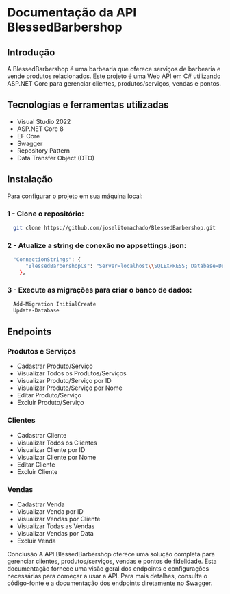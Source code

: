 # Documentação da API BlessedBarbershop

## Introdução
A BlessedBarbershop é uma barbearia que oferece serviços de barbearia e vende produtos relacionados. Este projeto é uma Web API em C# utilizando ASP.NET Core para gerenciar clientes, produtos/serviços, vendas e pontos.

## Tecnologias e ferramentas utilizadas
- Visual Studio 2022
- ASP.NET Core 8
- EF Core
- Swagger
- Repository Pattern
- Data Transfer Object (DTO)

## Instalação
Para configurar o projeto em sua máquina local:

### 1 - Clone o repositório:
```bash
  git clone https://github.com/joselitomachado/BlessedBarbershop.git
```

### 2 - Atualize a string de conexão no appsettings.json:
```bash
  "ConnectionStrings": {
      "BlessedBarbershopCs": "Server=localhost\\SQLEXPRESS; Database=DBBarbershop; Integrated Security=True; TrustServerCertificate=True"
    },
```

### 3 - Execute as migrações para criar o banco de dados:
```bash
  Add-Migration InitialCreate
  Update-Database
```

## Endpoints
### Produtos e Serviços
- Cadastrar Produto/Serviço
- Visualizar Todos os Produtos/Serviços
- Visualizar Produto/Serviço por ID
- Visualizar Produto/Serviço por Nome
- Editar Produto/Serviço
- Excluir Produto/Serviço

### Clientes
- Cadastrar Cliente
- Visualizar Todos os Clientes
- Visualizar Cliente por ID
- Visualizar Cliente por Nome
- Editar Cliente
- Excluir Cliente

### Vendas
- Cadastrar Venda
- Visualizar Venda por ID
- Visualizar Vendas por Cliente
- Visualizar Todas as Vendas
- Visualizar Vendas por Data
- Excluir Venda

Conclusão
A API BlessedBarbershop oferece uma solução completa para gerenciar clientes, produtos/serviços, vendas e pontos de fidelidade. Esta documentação fornece uma visão geral dos endpoints e configurações necessárias para começar a usar a API. Para mais detalhes, consulte o código-fonte e a documentação dos endpoints diretamente no Swagger.
